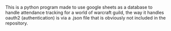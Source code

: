 This is a python program made to use google sheets as a database to handle attendance tracking for a world of warcraft guild, the way it handles oauth2 (authentication)
is via a .json file that is obviously not included in the repository.
